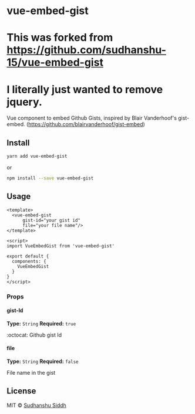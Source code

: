 # vue-embed-gist

# This was forked from https://github.com/sudhanshu-15/vue-embed-gist

# I literally just wanted to remove jquery.

Vue component to embed Github Gists, inspired by Blair Vanderhoof's gist-embed. (https://github.com/blairvanderhoof/gist-embed)

## Install

```bash
yarn add vue-embed-gist
```
or
```bash
npm install --save vue-embed-gist
```

<!-- CDN: [UNPKG](https://unpkg.com/vue-embed-gist/) | [jsDelivr](https://cdn.jsdelivr.net/npm/vue-embed-gist/) (available as `window.VueEmbedGist`) -->

## Usage

```vue
<template>
  <vue-embed-gist 
      gist-id="your gist id" 
      file="your file name"/>
</template>

<script>
import VueEmbedGist from 'vue-embed-gist'

export default {
  components: {
    VueEmbedGist
  }
}
</script>
```

### Props

#### gist-Id
**Type:** `String`
**Required:** `true`

:octocat: Github gist Id

#### file
**Type:** `String`
**Required:** `false` 

File name in the gist

## License

MIT &copy; [Sudhanshu Siddh](www.ssiddh.me)
